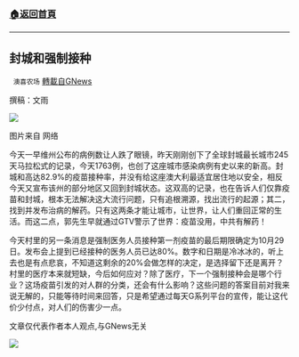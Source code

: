 ###  [:house:返回首頁](https://github.com/ourhimalayas/txt)
---


## 封城和强制接种
` 澳喜农场` [轉載自GNews](https://gnews.org/zh-hans/1574879/)

撰稿：文雨

![](https://assets.gnews.org/wp-content/uploads/2021/10/Picture3-1.jpg)

图片来自 网络

今天一早维州公布的病例数让人跌了眼镜，昨天刚刚创下了全球封城最长城市245天马拉松式的记录，今天1763例，也创了这座城市感染病例有史以来的新高。封城和高达82.9%的疫苗接种率，并没有给这座澳大利最适宜居住地以安全，相反今天又宣布该州的部分地区又回到封城状态。这双高的记录，也在告诉人们仅靠疫苗和封城，根本无法解决这大流行问题，只有追根溯源，找出流行的起源；其二，找到并发布治病的解药。只有这两条才能让城市，让世界，让人们重回正常的生活。而这二点，郭先生早就通过GTV警示了世界：疫苗没用，中共有解药！

今天村里的另一条消息是强制医务人员接种第一剂疫苗的最后期限确定为10月29日。发布会上提到已经接种的医务人员已达80%。数字和日期是冷冰冰的，听上去也是有点悲哀，不知道这剩余的20%会做怎样的决定，是选择留下还是离开？村里的医疗本来就短缺，今后如何应对？除了医疗，下一个强制接种会是哪个行业？这场疫苗引发的对人群的分类，还会有什么影响？这些问题的答案目前对我来说无解的，只能等待时间来回答，只是希望通过每天G系列平台的宣传，能让这代价少付点，对人们的伤害少一点。

文章仅代表作者本人观点,与GNews无关

![](https://assets.gnews.org/wp-content/uploads/2021/10/澳喜图标2-1.jpg)

